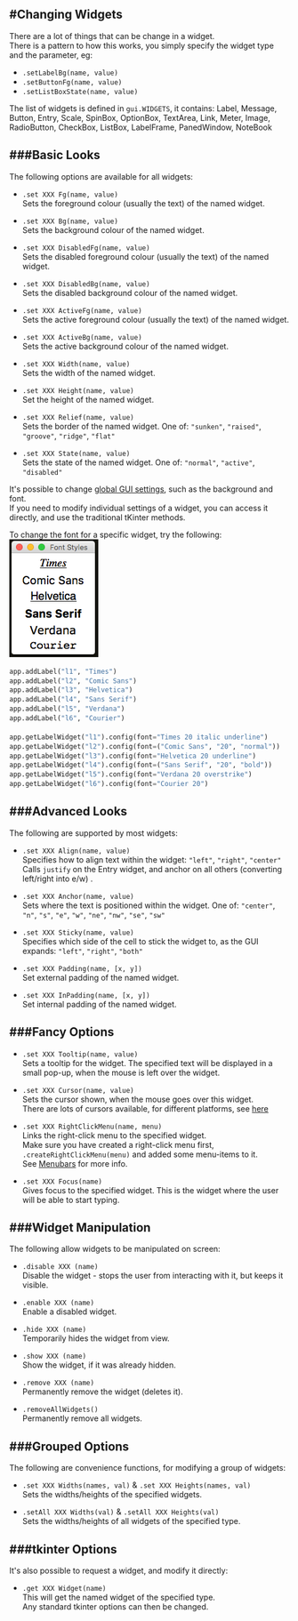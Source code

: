 #Changing Widgets  
----
There are a lot of things that can be change in a widget.  
There is a pattern to how this works, you simply specify the widget type and the parameter, eg:

* `.setLabelBg(name, value)`
* `.setButtonFg(name, value)`
* `.setListBoxState(name, value)`

The list of widgets is defined in `gui.WIDGETS`, it contains:
Label, Message, Button, Entry, Scale, SpinBox, OptionBox, TextArea, Link, Meter, Image, RadioButton, CheckBox, ListBox, LabelFrame, PanedWindow, NoteBook

###Basic  Looks
----
The following options are available for all widgets:

* `.set XXX Fg(name, value)`  
    Sets the foreground colour (usually the text) of the named widget.

* `.set XXX Bg(name, value)`  
    Sets the background colour of the named widget.

* `.set XXX DisabledFg(name, value)`  
    Sets the disabled foreground colour (usually the text) of the named widget.

* `.set XXX DisabledBg(name, value)`  
    Sets the disabled background colour of the named widget.

* `.set XXX ActiveFg(name, value)`  
    Sets the active foreground colour (usually the text) of the named widget.

* `.set XXX ActiveBg(name, value)`  
    Sets the active background colour of the named widget.

* `.set XXX Width(name, value)`  
    Sets the width of the named widget.

* `.set XXX Height(name, value)`  
    Set the height of the named widget.

* `.set XXX Relief(name, value)`  
    Sets the border of the named widget. One of: `"sunken"`, `"raised"`, `"groove"`, `"ridge"`, `"flat"`  

* `.set XXX State(name, value)`  
    Sets the state of the named widget. One of: `"normal"`, `"active"`, `"disabled"`  

It's possible to change [global GUI settings](/pythonGuiOptions/#gui-design), such as the background and font.  
If you need to modify individual settings of a widget, you can access it directly, and use the traditional tKinter methods.  

To change the font for a specific widget, try the following:  
![Font Styles](img/fonts.png)
```python
app.addLabel("l1", "Times")
app.addLabel("l2", "Comic Sans")
app.addLabel("l3", "Helvetica")
app.addLabel("l4", "Sans Serif")
app.addLabel("l5", "Verdana")
app.addLabel("l6", "Courier")

app.getLabelWidget("l1").config(font="Times 20 italic underline")
app.getLabelWidget("l2").config(font=("Comic Sans", "20", "normal"))
app.getLabelWidget("l3").config(font="Helvetica 20 underline")
app.getLabelWidget("l4").config(font=("Sans Serif", "20", "bold"))
app.getLabelWidget("l5").config(font="Verdana 20 overstrike")
app.getLabelWidget("l6").config(font="Courier 20")
```

###Advanced Looks  
----
The following are supported by most widgets:

* `.set XXX Align(name, value)`  
    Specifies how to align text within the widget: `"left"`, `"right"`, `"center"`  
    Calls `justify` on the Entry widget, and anchor on all others (converting left/right into e/w)  .  

* `.set XXX Anchor(name, value)`  
    Sets where the text is positioned within the widget. One of: `"center"`, `"n"`, `"s"`, `"e"`, `"w"`, `"ne"`, `"nw"`, `"se"`, `"sw"`  

* `.set XXX Sticky(name, value)`  
    Specifies which side of the cell to stick the widget to, as the GUI expands: `"left"`, `"right"`, `"both"`

* `.set XXX Padding(name, [x, y])`  
    Set external padding of the named widget.  

* `.set XXX InPadding(name, [x, y])`  
    Set internal padding of the named widget.  

###Fancy Options  
---
* `.set XXX Tooltip(name, value)`  
    Sets a tooltip for the widget.
    The specified text will be displayed in a small pop-up, when the mouse is left over the widget.

* `.set XXX Cursor(name, value)`  
    Sets the cursor shown, when the mouse goes over this widget.  
    There are lots of cursors available, for different platforms, see [here](http://infohost.nmt.edu/tcc/help/pubs/tkinter/web/cursors.html)

* `.set XXX RightClickMenu(name, menu)`  
    Links the right-click menu to the specified widget.  
    Make sure you have created a right-click menu first, `.createRightClickMenu(menu)` and added some menu-items to it.  
    See [Menubars](/pythonBars/#menubar) for more info.  

* `.set XXX Focus(name)`  
    Gives focus to the specified widget. This is the widget where the user will be able to start typing.

###Widget Manipulation
----
The following allow widgets to be manipulated on screen:

* `.disable XXX (name)`  
    Disable the widget - stops the user from interacting with it, but keeps it visible.

* `.enable XXX (name)`  
    Enable a disabled widget.

* `.hide XXX (name)`  
    Temporarily hides the widget from view.

* `.show XXX (name)`  
    Show the widget, if it was already hidden.

* `.remove XXX (name)`  
    Permanently remove the widget (deletes it).

* `.removeAllWidgets()`  
    Permanently remove all widgets.

###Grouped Options
----
The following are convenience functions, for modifying a group of widgets:  

* `.set XXX Widths(names, val)` & `.set XXX Heights(names, val)`  
    Sets the widths/heights of the specified widgets.

* `.setAll XXX Widths(val)` & `.setAll XXX Heights(val)`  
    Sets the widths/heights of all widgets of the specified type.

###tkinter Options
----
It's also possible to request a widget, and modify it directly:  

* `.get XXX Widget(name)`  
    This will get the named widget of the specified type.  
    Any standard tkinter options can then be changed.  
